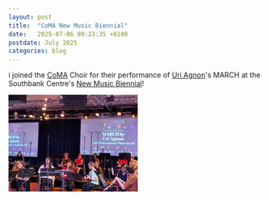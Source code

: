 ```yaml
---
layout: post
title:  "CoMA New Music Biennial"
date:   2025-07-06 09:23:35 +0100
postdate: July 2025
categories: blog
---
```


i joined the [CoMA][coma] Choir for their performance of [Uri Agnon][uri]'s MARCH at the Southbank Centre's [New Music Biennial][nmb]! 

<img src="/assets/img/live/newmusicbiennial.jpeg" height="192" width="auto"/>

[uri]: https://www.uriagnon.com/
[coma]: https://www.coma.org/
[nmb]: https://www.newmusicbiennial.co.uk/

